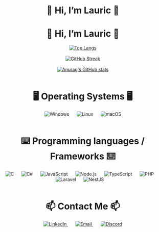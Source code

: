 <!DOCTYPE html>
<html lang="en">
<head>
  <meta charset="UTF-8">
  <meta name="viewport" content="width=device-width, initial-scale=1.0">
  <title>Waving Hand Emoji</title>
  <style>
    .wave {
      display: inline-block;
      animation: wave-animation 2s infinite;
      transform-origin: 70% 70%;
    }

    @keyframes wave-animation {
      0% { transform: rotate(0deg); }
      10% { transform: rotate(14deg); }
      20% { transform: rotate(-8deg); }
      30% { transform: rotate(14deg); }
      40% { transform: rotate(-4deg); }
      50% { transform: rotate(10deg); }
      60% { transform: rotate(0deg); }
      100% { transform: rotate(0deg); }
    }
  </style>
</head>
<body>
<div align="center">
  <h1>👋 Hi, I’m Lauric 👋</h1>
  <h1><span class="wave">👋</span> Hi, I’m Lauric <span class="wave">👋</span></h1>

  <a href="https://github.com/anuraghazra/github-readme-stats">
    <img src="https://github-readme-stats.vercel.app/api/top-langs/?username=Dulery&layout=donut&theme=dark" alt="Top Langs" />
  </a>
  <br>
  <br>
  <a href="https://git.io/streak-stats">
    <img src="https://streak-stats.demolab.com/?user=Dulery&theme=dark" alt="GitHub Streak" />
  </a>
  <br>
  <br>
  <a href="https://github.com/Dulery/github-readme-stats">
    <img src="https://github-readme-stats.vercel.app/api?username=Dulery&show_icons=true&theme=transparent" alt="Anurag's GitHub stats" />
  </a>
  <br><br>
  <h1>🖥️ Operating Systems 🖥️</h1>
  <img src="https://img.icons8.com/color/48/000000/windows-10.png" alt="Windows" />&nbsp;&nbsp;&nbsp;&nbsp;&nbsp;
  <img src="https://img.icons8.com/color/48/000000/linux.png" alt="Linux" />&nbsp;&nbsp;&nbsp;&nbsp;&nbsp;
  <img src="https://img.icons8.com/color/48/000000/mac-os.png" alt="macOS" />
  <br>
  <br>
  <h1>⌨️​ Programming languages / Frameworks ⌨️</h1>
  <img src="https://img.icons8.com/color/48/000000/c-programming.png" alt="C" />&nbsp;&nbsp;&nbsp;&nbsp;&nbsp;
  <img src="https://img.icons8.com/color/48/000000/c-sharp-logo.png" alt="C#" />&nbsp;&nbsp;&nbsp;&nbsp;&nbsp;
  <img src="https://img.icons8.com/color/48/000000/javascript.png" alt="JavaScript" />&nbsp;&nbsp;&nbsp;&nbsp;&nbsp;
  <img src="https://img.icons8.com/color/48/000000/nodejs.png" alt="Node.js" />&nbsp;&nbsp;&nbsp;&nbsp;&nbsp;
  <img src="https://img.icons8.com/color/48/000000/typescript.png" alt="TypeScript" />&nbsp;&nbsp;&nbsp;&nbsp;&nbsp;
  <img src="https://img.icons8.com/officel/48/000000/php-logo.png" alt="PHP" />&nbsp;&nbsp;&nbsp;&nbsp;&nbsp;
  <img src="https://img.icons8.com/fluency/48/000000/laravel.png" alt="Laravel" />&nbsp;&nbsp;&nbsp;&nbsp;&nbsp;
  <img src="https://img.icons8.com/color/48/000000/nestjs.png" alt="NestJS" />&nbsp;&nbsp;&nbsp;&nbsp;&nbsp;
  <br><br>
  <h1>📫 Contact Me 📫</h1>
  <a href="https://www.linkedin.com/in/lauric-dulery/">
    <img src="https://img.icons8.com/color/48/000000/linkedin.png" alt="LinkedIn" />
  </a>&nbsp;&nbsp;&nbsp;&nbsp;&nbsp;
  <a href="mailto:lauric.dulery@epitech.eu">
    <img src="https://img.icons8.com/color/48/000000/email.png" alt="Email" />
  </a>&nbsp;&nbsp;&nbsp;&nbsp;&nbsp;
  <a href="https://discord.com/users/lauric06">
    <img src="https://img.icons8.com/color/48/000000/discord-logo.png" alt="Discord" />
  </a>
  <br>
  <br>
</div>
</body>
</html>
